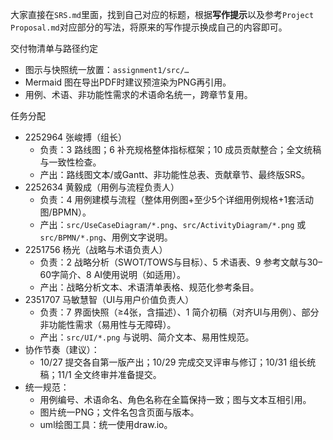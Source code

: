大家直接在`SRS.md`里面，找到自己对应的标题，根据**写作提示**以及参考`Project Proposal.md`对应部分的写法，将原来的写作提示换成自己的内容即可。

交付物清单与路径约定
- 图示与快照统一放置：`assignment1/src/…`
- Mermaid 图在导出PDF时建议预渲染为PNG再引用。
- 用例、术语、非功能性需求的术语命名统一，跨章节复用。

任务分配
- 2252964 张峻搏（组长）
  - 负责：3 路线图；6 补充规格整体指标框架；10 成员贡献整合；全文统稿与一致性检查。
  - 产出：路线图文本/或Gantt、非功能性总表、贡献章节、最终版SRS。
- 2252634 黄毅成（用例与流程负责人）
  - 负责：4 用例建模与流程（整体用例图+至少5个详细用例规格+1套活动图/BPMN）。
  - 产出：`src/UseCaseDiagram/*.png`、`src/ActivityDiagram/*.png` 或 `src/BPMN/*.png`、用例文字说明。
- 2251756 杨光（战略与术语负责人）
  - 负责：2 战略分析（SWOT/TOWS与目标）、5 术语表、9 参考文献与30–60字简介、8 AI使用说明（如适用）。
  - 产出：战略分析文本、术语清单表格、规范化参考条目。
- 2351707 马敏慧智（UI与用户价值负责人）
  - 负责：7 界面快照（≥4张，含描述）、1 简介初稿（对齐UI与用例）、部分非功能性需求（易用性与无障碍）。
  - 产出：`src/UI/*.png` 与说明、简介文本、易用性规范。
- 协作节奏（建议）：
  - 10/27 提交各自第一版产出；10/29 完成交叉评审与修订；10/31 组长统稿；11/1 全文终审并准备提交。
- 统一规范：
  - 用例编号、术语命名、角色名称在全篇保持一致；图与文本互相引用。
  - 图片统一PNG；文件名包含页面与版本。
  - uml绘图工具：统一使用draw.io。

